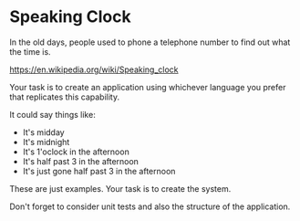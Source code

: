 # Speaking Clock

In the old days, people used to phone a telephone number to find out what the time is.

https://en.wikipedia.org/wiki/Speaking_clock

Your task is to create an application using whichever language you prefer that replicates this capability.

It could say things like:

* It's midday
* It's midnight
* It's 1'oclock in the afternoon
* It's half past 3 in the afternoon
* It's just gone half past 3 in the afternoon

These are just examples. Your task is to create the system. 

Don't forget to consider unit tests and also the structure of the application.

